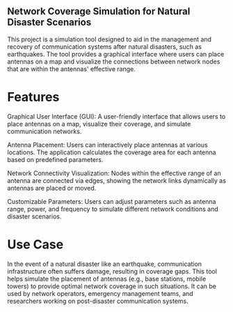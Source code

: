 ## Network Coverage Simulation for Natural Disaster Scenarios
This project is a simulation tool designed to aid in the management and recovery of communication systems after natural disasters, such as earthquakes. The tool provides a graphical interface where users can place antennas on a map and visualize the connections between network nodes that are within the antennas' effective range.

# Features
Graphical User Interface (GUI):
A user-friendly interface that allows users to place antennas on a map, visualize their coverage, and simulate communication networks.

Antenna Placement:
Users can interactively place antennas at various locations. The application calculates the coverage area for each antenna based on predefined parameters.

Network Connectivity Visualization:
Nodes within the effective range of an antenna are connected via edges, showing the network links dynamically as antennas are placed or moved.

Customizable Parameters:
Users can adjust parameters such as antenna range, power, and frequency to simulate different network conditions and disaster scenarios.

# Use Case
In the event of a natural disaster like an earthquake, communication infrastructure often suffers damage, resulting in coverage gaps. This tool helps simulate the placement of antennas (e.g., base stations, mobile towers) to provide optimal network coverage in such situations. It can be used by network operators, emergency management teams, and researchers working on post-disaster communication systems.
